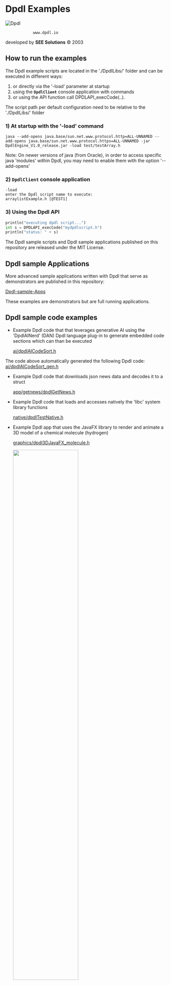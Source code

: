 # Dpdl Examples

![Dpdl](https://www.dpdl.io/images/dpdl-io.png)

				www.dpdl.io

developed by
**SEE Solutions**
&copy; 2003	


## How to run the examples

The Dpdl example scripts are located in the './DpdlLibs/' folder and can be executed in different ways:

1) or directly via the '-load' parameter at startup
2) using the **`DpdlClient`** console application with commands
3) or using the API function call DPDLAPI_execCode(..).

The script path per default configuration need to be relative to the './DpdlLibs/' folder


### 1) At startup with the '-load' command

```
java --add-opens java.base/sun.net.www.protocol.http=ALL-UNNAMED --add-opens java.base/sun.net.www.protocol.https=ALL-UNNAMED -jar DpdlEngine_V1.0_release.jar -load test/testArray.h
```
Note: On newer versions of java (from Oracle), in order to access specific java 'modules' within Dpdl, you may need to enable them with the option '--add-opens'

### 2) **`DpdlClient`** console application

```
-load
enter the Dpdl script name to execute:
arraylistExample.h [@TEST1]
```

### 3) Using the Dpdl API

```python
println("executing dpdl script...")
int s = DPDLAPI_execCode("mydpdlscript.h")
println("status: " + s)
```

The Dpdl sample scripts and Dpdl sample applications published on this repository are released under the MIT License.


## Dpdl sample Applications

More advanced sample applications written with Dpdl that serve as demonstrators are published in this repository:

[Dpdl-sample-Apps](https://github.com/Dpdl-io/Dpdl-sample-Apps)

These examples are demonstrators but are full running applications.

## Dpdl sample code examples

* Example Dpdl code that that leverages generative AI using the 'DpdlAINerd' (DAN) Dpdl language plug-in to generate embedded code sections which can than be executed

	[ai/dpdlAICodeSort.h](https://github.com/Dpdl-io/DpdlEngine/blob/main/DpdlLibs/ai/dpdlAICodeSort.h)
	
The code above automatically generated the following Dpdl code: [ai/dpdlAICodeSort_gen.h](https://github.com/Dpdl-io/DpdlEngine/blob/main/DpdlLibs/ai/dpdlAICodeSort_gen.h)
 
* Example Dpdl code that downloads json news data and decodes it to a struct

	[app/getnews/dpdlGetNews.h](https://github.com/Dpdl-io/DpdlEngine/blob/main/DpdlLibs/app/getnews/dpdlGetNews.h)

* Example Dpdl code that loads and accesses natively the 'libc' system library functions

	[native/dpdlTestNative.h](https://github.com/Dpdl-io/DpdlEngine/blob/main/DpdlLibs/native/dpdlTestNative.h)

* Example Dpdl app that uses the JavaFX library to render and animate a 3D model of a chemical molecule (hydrogen)

	[graphics/dpdl3DJavaFX_molecule.h](https://github.com/Dpdl-io/DpdlEngine/blob/main/DpdlLibs/graphics/dpdl3DJavaFX_molecule.h)
	
	<img src="https://www.dpdl.io/images/platform/examples/Dpdl_3D_Example2_with_JavaFX.png" width="65%" height="65%">
	
	[VIDEO of Dpdl sample 3D application](https://youtu.be/82SRI_L3vLc)
	
* Embedded C code execution within Dpdl script (interpreted Mode 1)
	
	[C/dpdlSample.h](https://github.com/Dpdl-io/DpdlEngine/blob/main/DpdlLibs/C/dpdlSampleC.h)

* Example Dpdl code that uses vec(...), map(...), list(...) and stack(...) data functions

	[test/testDataFuncTypes.h](https://github.com/Dpdl-io/DpdlEngine/blob/main/DpdlLibs/test/testDataFuncTypes.h)

* Example Dpdl code that converts/compiles  a 'struct' to a native java bytecode object and accesses member variables and methods

	[test/testGenObjCode.h](https://github.com/Dpdl-io/DpdlEngine/blob/main/DpdlLibs/test/testGenObjCode.h)

* Example 'dummy' Dpdl script that shows some functionalities provided by Dpdl

	[dpdl_overview.h](https://github.com/Dpdl-io/DpdlEngine/blob/main/DpdlLibs/dpdl_overview.h)

* Example Dpdl script that shows how <ins>C</ins> code and <ins>Java</ins> can be embedded and executed within Dpdl

	[app/simple/dpdlSimpleJavaAndC.h](https://github.com/Dpdl-io/DpdlEngine/blob/main/DpdlLibs/app/simple/dpdlSimpleJavaAndC.h)
	
* Example Dpdl script that shows how <ins>C</ins> code and <ins>Python</ins> can be embedded and executed within Dpdl

	[dpdlFullExample.h](https://github.com/Dpdl-io/DpdlEngine/blob/main/DpdlLibs/dpdlFullExample.h)
	
* Example Dpdl script executes an embedded 'clojure' code that creates a simple UI to convert values from Celsius to Fahrenheit

	[clj/dpdlCljCelsiusConverterGUI.h](https://github.com/Dpdl-io/DpdlEngine/blob/main/DpdlLibs/clj/dpdlCljCelsiusConverterGUI.h)

	<img src="https://www.dpdl.io/images/platform/examples/Dpdl_example_Celsius_Fahrenheit_UI.png" width="33%" height="33%">
	
* Example Dpdl script that embeds C++ code and uses ROOT API libraries to solve a linear equations in 4 different ways

	[root/dpdlRootSolver.h](https://github.com/Dpdl-io/DpdlEngine/blob/main/DpdlLibs/root/dpdlRootSolver.h)
	
* Example Dpdl script that embeds javascript code (with  Mode2 using 'qjs') that loads an object implemented in a native C library (see point.c)

	[js/dpdlQJsPoint.h](https://github.com/Dpdl-io/DpdlEngine/blob/main/DpdlLibs/js/dpdlQJsPoint.h) 

* Example Dpdl script that performs HTTP requests (GET, POST and PUT)

	[http/dpdlHttpExample.h](https://github.com/Dpdl-io/DpdlEngine/blob/main/DpdlLibs/http/dpdlHttpExample.h) 
	
* Example Dpdl script that embeds and executed an SQL query on a defined database and retrieves and prints out the result 

	[sql/dpdlSqlExample.h](https://github.com/Dpdl-io/DpdlEngine/blob/main/DpdlLibs/sql/dpdlSqlExample.h) 
	
* Example Dpdl script that embeds and executed an SQL query on a defined database and retrieves and prints out the result (same as above), and
			encodes the result set into a json string, than decodes the json string to an object that can be accessed

	[sql/dpdlSqlExampleJson.h](https://github.com/Dpdl-io/DpdlEngine/blob/main/DpdlLibs/sql/dpdlSqlExampleJson.h) 
	
* Example Dpdl script that launches multiple threads

	[concurrent/testConcurrency1.h](https://github.com/Dpdl-io/DpdlEngine/blob/main/DpdlLibs/concurrent/testConcurrency1.h)
	
* Example Dpdl script that uses the JavaFX java library to render UI (Graphical User Interface) elements via a FXML definition.
	
	[ui/dpdlGUIJavaFX.h](https://github.com/Dpdl-io/DpdlEngine/blob/main/DpdlLibs/ui/dpdlGUIJavaFX.h)
		
	<img src="https://www.dpdl.io/images/platform/examples/Dpdl_UI_Example_with_JavaFX.png" width="35%" height="35%">
		
* Example Dpdl script that shows how to use the type 'struct'

	[test/testStruct.h](https://github.com/Dpdl-io/DpdlEngine/blob/main/DpdlLibs/test/testStruct.h)
	
* Example Dpdl script that shows how exceptions can be raised and handled

	[testRaiseException.h](https://github.com/Dpdl-io/DpdlEngine/blob/main/DpdlLibs/testRaiseException.h)

* Example Dpdl script that parses an XML document with the xml pull parser

	[xml/dpdlXMLParser.h](https://github.com/Dpdl-io/DpdlEngine/blob/main/DpdlLibs/xml/dpdlXMLParser.h)
	
* Example Dpdl script that compresses and de-compresses a string of data using the Java platform API

	[dataCompress.h](https://github.com/Dpdl-io/DpdlEngine/blob/main/DpdlLibs/dataCompress.h)
	
* Example Dpdl script with embedded ANSI C code that is compiled in memory and executed at runtime, the result is than intercepted

	[C/dpdlCcompileBufRet.h](https://github.com/Dpdl-io/DpdlEngine/blob/main/DpdlLibs/C/dpdlCcompileBufRet.h)
	
* Example Dpdl app that uses the JavaFX java library to create a sample UI (Graphical User Interface) application via a FXML definition and used CSS to create the layout.

	[ui/dpdlGUIJavaFX_css.h](https://github.com/Dpdl-io/DpdlEngine/blob/main/DpdlLibs/ui/dpdlGUIJavaFX_css.h)
	
	<img src="https://www.dpdl.io/images/platform/examples/Dpdl_UI_Example_with_JavaFX_and_css.png" width="75%" height="75%">
	
* Example Dpdl script that executes an embedded 'Julia' script to plots data using the 'Plots' package, and to save the chart as PDF

	[julia/dpdlJuliaPlot.h](https://github.com/Dpdl-io/DpdlEngine/blob/main/DpdlLibs/julia/dpdlJuliaPlot.h)
	
* Example Dpdl script that executes an embedded 'Julia' script to download data via HTTP via url's contained in json data

	[julia/dpdlJuliaPlot.h](https://github.com/Dpdl-io/DpdlEngine/blob/main/DpdlLibs/julia/dpdlJuliaHttp.h)
		
* Example Dpdl script using pointers and references

	[dpdlPointers.h](https://github.com/Dpdl-io/DpdlEngine/blob/main/DpdlLibs/dpdlPointers.h)
	
* Example Dpdl code that writes and reads a data buffer to a file using the native library functions in 'libc'

	[native/dpdlNativeExample.h](https://github.com/Dpdl-io/DpdlEngine/blob/main/DpdlLibs/native/dpdlNativeExample.h)
	
* Example Dpdl script embedding ANSI C code (ISO C99) that is dynamically compiled in memory at runtime (fast) and executed

	[C/dpdlCcompileExample.h](https://github.com/Dpdl-io/DpdlEngine/blob/main/DpdlLibs/C/dpdlCcompileExample.h)

* Example Dpdl script that embeds JavaScript that intercepts some parameters that have been pushed on the dpdl stack

	[js/dpdlJsExample.h](https://github.com/Dpdl-io/DpdlEngine/blob/main/DpdlLibs/js/dpdlJsExample.h)
	
* Example Dpdl script that embeds Clojure code

	[clj/dpdlCljExample.h](https://github.com/Dpdl-io/DpdlEngine/blob/main/DpdlLibs/clj/dpdlCljExample.h)

* Example Dpdl script (embedded C code compiled at runtime) that launches threads (pThreads) to sum numbers

	[C/dpdlCThreadExample.h](https://github.com/Dpdl-io/DpdlEngine/blob/main/DpdlLibs/C/dpdlCThreadExample.h)
	
* Example Dpdl script that shows to to execute embedded C code accepting parameters pushed on the dpdl_stack, and writes some result back to a buffer variable. The execution time is measured.

	[bench/testC.h](https://github.com/Dpdl-io/DpdlEngine/blob/main/DpdlLibs/bench/testC.h)
	
* Example Dpdl script that embeds 'Julia' code to execute a set of threads that call a native C Dpdl API function

	[julia/dpdlJuliaThread.h](https://github.com/Dpdl-io/DpdlEngine/blob/main/DpdlLibs/julia/dpdlJuliaThread.h)
  
* Load a Dpdl script object "LoadCodeFunc.h" via 'loadCode(..)' and call one of its functions

	[testLoadCode.h](https://github.com/Dpdl-io/DpdlEngine/blob/main/DpdlLibs/testLoadCode.h)
	
	[LoadCodeFunc.h](https://github.com/Dpdl-io/DpdlEngine/blob/main/DpdlLibs/LoadCodeFunc.h)
	
* Example Dpdl app that uses the JavaFX java library to visualize a website within a WebView component

	[ui/dpdlGUIJavaFX_web.h](https://github.com/Dpdl-io/DpdlEngine/blob/main/DpdlLibs/ui/dpdlGUIJavaFX_web.h)
	
* Parse JSON file and access data types

	[json/testDpdlJSON.h](https://github.com/Dpdl-io/DpdlEngine/blob/main/DpdlLibs/json/testDpdlJSON.h)
	
* Parse JSON file and decode data into a struct

	[json/dpdlDecodeJSON.h](https://github.com/Dpdl-io/DpdlEngine/blob/main/DpdlLibs/json/dpdlDecodeJSON.h)
	
* Example Dpdl script that updates the fields of a struct type via a dedicated thread

	[test/testStructThread.h](https://github.com/Dpdl-io/DpdlEngine/blob/main/DpdlLibs/test/testStructThread.h)
	
* Embedded C code execution within Dpdl script
	
	[dpdlSimpleC.h](https://github.com/Dpdl-io/DpdlEngine/blob/main/DpdlLibs/dpdlSimpleC.h)
			
* Embedded Python code execution within Dpdl script
	
	[python/dpdlEmbedPython.h](https://github.com/Dpdl-io/DpdlEngine/blob/main/DpdlLibs/python/dpdlEmbedPython.h)
	
* Embedded Lua code execution within Dpdl script
	
	[lua/dpdlLuaBufRet.h](https://github.com/Dpdl-io/DpdlEngine/blob/main/DpdlLibs/lua/dpdlLuaBufRet.h)
	
* Emedded Ruby code execution within Dpdl script

	[ruby/dpdlRubyExample.h](https://github.com/Dpdl-io/DpdlEngine/blob/main/DpdlLibs/ruby/dpdlRubyExample.h)

* Performs a discovery of bluetooth devices and saves the device addresses discovered in a record store
  
	[bluetoothDiscoverySave.h](https://github.com/Dpdl-io/DpdlEngine/blob/main/DpdlLibs/bluetoothDiscoverySave.h)
  	
* Executes the bluetoothDiscoverySave.h script continuously in a dedicated Thread instance
	
	[dpdl_startup.h](https://github.com/Dpdl-io/DpdlEngine/blob/main/DpdlLibs/dpdl_startup.h)
	
* Array definition, population and access
	
	[arraylistExample.h](https://github.com/Dpdl-io/DpdlEngine/blob/main/DpdlLibs/arraylistExample.h)
	

* Downloads a html website from a URL and saves the content in a local file

	[downloadWebURL.h](https://github.com/Dpdl-io/DpdlEngine/blob/main/DpdlLibs/downloadWebURL.h)
	

* Inline execution of Dpdl scripting code

	[dpdlCodeExecExample.h](https://github.com/Dpdl-io/DpdlEngine/blob/main/DpdlLibs/dpdlCodeExecExample.h)
	

* Accepts connections from a bluetooth server application and intercepts commands

	[DpdlConsoleBT_client.h](https://github.com/Dpdl-io/DpdlEngine/blob/main/DpdlLibs/DpdlConsoleBT_client.h)
	
	[DpdlConsoleBT_client.h_static](https://github.com/Dpdl-io/DpdlEngine/blob/main/DpdlLibs/DpdlConsoleBT_client.h_static)
	
* Uses the Dpdl API library DoubleEmul and FloatEmul to emulate floating point and double precision math operations
	
	[dpdlFloatDoubleEmul.h](https://github.com/Dpdl-io/DpdlEngine/blob/main/DpdlLibs/dpdlFloatDoubleEmul.h)
	
* Dpdl script that shows how to read and write data to a virtual record store filesystem

	[fs/dpdlVirtualFS.h](https://github.com/Dpdl-io/DpdlEngine/blob/main/DpdlLibs/fs/dpdlVirtualFS.h)
	
* Creates a graphical user interface with some UI components (Button, Panel, Checkbox, List, draw Panel) using Java Swing classes. The list is updated, the button command is intercepted with the
  'actionPerformed' function, the checkbox status is printed, and a text and rectangle is drawn at random location on the draw panel.
	
	[ui/dpdlGUIExample.h](https://github.com/Dpdl-io/DpdlEngine/blob/main/DpdlLibs/ui/dpdlGUIExample.h)
	
* Drawing functions on a UI Canvas on J2ME devices
	
	[J2MEDrawDemo.h](https://github.com/Dpdl-io/DpdlEngine/blob/main/DpdlLibs/J2MEDrawDemo.h)
	
* Save and access data from a record store

	[recordStoreExample.h](https://github.com/Dpdl-io/DpdlEngine/blob/main/DpdlLibs/recordStoreExample.h)
		

* Test read and write access to record stores

	[testRSConcurrency.h](https://github.com/Dpdl-io/DpdlEngine/blob/main/DpdlLibs/testRSConcurrency.h)
	

* Simple console application to allocate and perform queries on the supplied DpdlPacket dpdl_PHONEBOOK. The script allows to perform single queries, or n sequential or random queries, and measures the execution
	time. Comment or uncomment the following line of code in the script -> i #abs(search_rand_int) 
	
	[testDpdlDB2.h](https://github.com/Dpdl-io/DpdlEngine/blob/main/DpdlLibs/testDpdlDB2.h)
	
* BTObexServer (client/server)

  Sample application that implements sending of SMS via bluetooth to discovered devices. The messages to be sent are
  read from a record store. An auxiliary script (ImportantMsgWriter.h) can be used to store messages to be delivered
  in the record store
  
	[BTObexServer/BTObexServer.h](https://github.com/Dpdl-io/DpdlEngine/blob/main/DpdlLibs/BTObexServer/BTObexServer.h)
	
	[BTObexServer/BTObexServer.h_static](https://github.com/Dpdl-io/DpdlEngine/blob/main/DpdlLibs/BTObexServer/BTObexServer.h_static)
	
* HTTPServer:
  
  Simple client server application to send and receive broadcasted messages via HTTP protocol.
	
	[HTTPServer/HTTPServer.h](https://github.com/Dpdl-io/DpdlEngine/blob/main/DpdlLibs/HTTPServer/HTTPServer.h)
	
	[HTTPClient/HTTPServer.h](https://github.com/Dpdl-io/DpdlEngine/blob/main/DpdlLibs/HTTPServer/HTTPClient.h)
	
	How to run:
	
		1) start the server: HTTPServer/HTTPServer.h
		
		2) start the 1st client: HTTPServer/HTTPClient.h
		
		3) start the 2nd client, but first change the CLIENT_ID in the HTTPClient.h script
	
* CoAP (client/server):

	Client server application that implements PUT, GET, OBSERVE requests via CoAP (Constrained Application Protocol).
	The clients can create resources and perform PUT, GET or OBSERVE requests on the resources created.
	
	Once the dpdlCoAPServer.h is started, the observe client (dpdlCoAPClient.h) can be initialized in a 2nd console,
	and a second client (dpdlCoAPClient2.h) that performs PUT requests can be initialized in a 3rd console by starting
	it in a dedicated thread via the script 'startClientThread.h'
	
	[CoAP/dpdlCoAPServer.h](https://github.com/Dpdl-io/DpdlEngine/blob/main/DpdlLibs/CoAP/dpdlCoAPServer.h)
	
	[CoAP/dpdlCoAPClient.h](https://github.com/Dpdl-io/DpdlEngine/blob/main/DpdlLibs/CoAP/dpdlCoAPClient.h)
	
	[CoAP/dpdlCoAPClient2.h](https://github.com/Dpdl-io/DpdlEngine/blob/main/DpdlLibs/CoAP/dpdlCoAPClient2.h)
	
	[CoAP/startClientThread.h](https://github.com/Dpdl-io/DpdlEngine/blob/main/DpdlLibs/CoAP/startClientThread.h)
	
	How to run:
	
		1) start the server: CoAP/dpdlCoAPServer.h
		
		2) start the 1st client: CoAP/dpdlCoAPClient.h
		
		3) start the 2nd client in a thread instance: CoAP/startClientThread.h


* Small 'dummy' sample application

 	[app/dummy/dpdl_sample.h](https://github.com/Dpdl-io/DpdlEngine/tree/main/DpdlLibs/app/dummy)
 	
 
 * Example Dpdl code that leverages AI using the 'DpdlAINerd' (DAN) Dpdl language plug-in to generate and execute embedded code right away

 	[ai/dpdlAITestExec.h](https://github.com/Dpdl-io/DpdlEngine/blob/main/DpdlLibs/ai/dpdlAITestExec.h)
 	
 
 * Example Dpdl code that leverages AI using the 'DpdlAINerd' (DAN) Dpdl language plug-in to generate a json test dataset

	[ai/dpdlAITestData.h](https://github.com/Dpdl-io/DpdlEngine/blob/main/DpdlLibs/ai/dpdlAITestData.h)
	
* Set of 14 examples/tests. The examples make use of @TAG execution to allow execution of each individual example.
	
	[dpdlLibExamples.h](https://github.com/Dpdl-io/DpdlEngine/blob/main/DpdlLibs/dpdlLibExamples.h)
	
	```
	-load
	dpdlLibExamples.h @TEST1
	```
	
	dpdlLibExamples.h @TEST2 etc..
	
	....